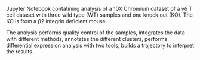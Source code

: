 Jupyter Notebook contatining analysis of a 10X Chromium dataset of a γδ T cell dataset with three wild type (WT) samples and one knock out (KO). The KO is from a β2 integrin deficient mouse. 

The analysis performs quality control of the samples, integrates the data with different methods, annotates the different clusters, 
performs differential expression analysis with two tools, builds a trajectory to interpret the results.
